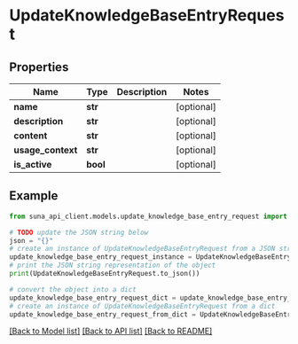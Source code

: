 # UpdateKnowledgeBaseEntryRequest


## Properties

Name | Type | Description | Notes
------------ | ------------- | ------------- | -------------
**name** | **str** |  | [optional] 
**description** | **str** |  | [optional] 
**content** | **str** |  | [optional] 
**usage_context** | **str** |  | [optional] 
**is_active** | **bool** |  | [optional] 

## Example

```python
from suna_api_client.models.update_knowledge_base_entry_request import UpdateKnowledgeBaseEntryRequest

# TODO update the JSON string below
json = "{}"
# create an instance of UpdateKnowledgeBaseEntryRequest from a JSON string
update_knowledge_base_entry_request_instance = UpdateKnowledgeBaseEntryRequest.from_json(json)
# print the JSON string representation of the object
print(UpdateKnowledgeBaseEntryRequest.to_json())

# convert the object into a dict
update_knowledge_base_entry_request_dict = update_knowledge_base_entry_request_instance.to_dict()
# create an instance of UpdateKnowledgeBaseEntryRequest from a dict
update_knowledge_base_entry_request_from_dict = UpdateKnowledgeBaseEntryRequest.from_dict(update_knowledge_base_entry_request_dict)
```
[[Back to Model list]](../README.md#documentation-for-models) [[Back to API list]](../README.md#documentation-for-api-endpoints) [[Back to README]](../README.md)


